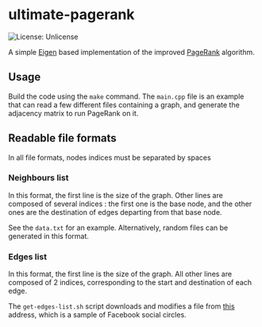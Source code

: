 # ultimate-pagerank

![License: Unlicense](https://img.shields.io/badge/license-Unlicense-green)

A simple [Eigen](http://eigen.tuxfamily.org) based implementation of the
improved [PageRank](https://www.wikiwand.com/en/PageRank) algorithm.


## Usage

Build the code using the `make` command. The `main.cpp` file is an example
that can read a few different files containing a graph, and generate the
adjacency matrix to run PageRank on it.

## Readable file formats

In all file formats, nodes indices must be separated by spaces

### Neighbours list

In this format, the first line is the size of the graph.
Other lines are composed of several indices : the first one is the base
node, and the other ones are the destination of edges departing from that
base node.

See the `data.txt` for an example. Alternatively, random files can be generated
in this format.

### Edges list
In this format, the first line is the size of the graph.
All other lines are composed of 2 indices, corresponding to the start and
destination of each edge.

The `get-edges-list.sh` script downloads and modifies a file from
[this](http://snap.stanford.edu/data/ego-Facebook.html) address, which is
a sample of Facebook social circles.
